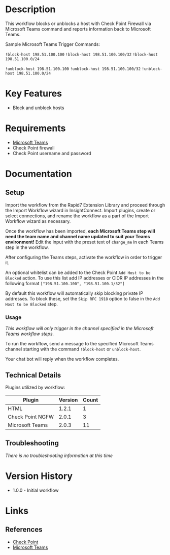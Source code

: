 # Description

This workflow blocks or unblocks a host with Check Point Firewall via Microsoft Teams command and reports information back to Microsoft Teams.

Sample Microsoft Teams Trigger Commands:

`!block-host 198.51.100.100`
`!block-host 198.51.100.100/32`
`!block-host 198.51.100.0/24`

`!unblock-host 198.51.100.100`
`!unblock-host 198.51.100.100/32`
`!unblock-host 198.51.100.0/24`

# Key Features

* Block and unblock hosts 

# Requirements

* [Microsoft Teams](https://insightconnect.help.rapid7.com/docs/microsoft-teams)
* Check Point firewall
* Check Point username and password

# Documentation

## Setup

Import the workflow from the Rapid7 Extension Library and proceed through the Import Workflow wizard in InsightConnect. Import plugins, create or select connections, and rename the workflow as a part of the Import Workflow wizard as necessary.

Once the workflow has been imported, **each Microsoft Teams step will need the team name and channel name updated to suit your Teams environment!** Edit the input with the preset text of `change_me` in each Teams step in the workflow.

After configuring the Teams steps, activate the workflow in order to trigger it.
 
An optional whitelist can be added to the Check Point `Add Host to be Blocked` action. To use this list add IP addresses or CIDR IP addresses in the following format `["198.51.100.100", "198.51.100.1/32"]`

By default this workflow will automatically skip blocking private IP addresses. To block these, set the `Skip RFC 1918` option to false in the `Add Host to be Blocked` step.

### Usage

*This workflow will only trigger in the channel specified in the Microsoft Teams workflow steps.*

To run the workflow, send a message to the specified Microsoft Teams channel starting with the command `!block-host` or `unblock-host`.

Your chat bot will reply when the workflow completes.

## Technical Details

Plugins utilized by workflow:

|Plugin|Version|Count|
|----|----|--------|
|HTML|1.2.1|1|
|Check Point NGFW|2.0.1|3|
|Microsoft Teams|2.0.3|11|

## Troubleshooting

_There is no troubleshooting information at this time_

# Version History

* 1.0.0 - Initial workflow

# Links

## References

* [Check Point](https://www.checkpoint.com/)
* [Microsoft Teams](https://teams.microsoft.com)
